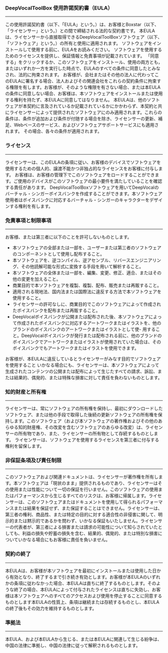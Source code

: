 ### DeepVocalToolBox 使用許諾契約書（EULA）  
________  
この使用許諾契約書（以下、「EULA」という。）は、お客様とBoxstar（以下、「ライセンサー」という。）との間で締結される法的な契約書です。
本EULAは、ライセンサーから直接取得できるDeepVocalToolBoxソフトウェア（以下、「ソフトウェア」という。）の所有と使用に適用されます。
ソフトウェアをインストールして使用する前に、EULAをお読みください。 ソフトウェアを使用するためのライセンスを提供し、保証情報と免責事項が記載されています。
「同意する」をクリックするか、このソフトウェアをインストール、使用の両方とも，またはいずれか一方を実行した時点で、EULAのすべての条件に同意したとみなされ、法的に拘束されます。
お客様が、会社またはその他の法人に代わってこのEULAに署名する場合、法人およびその関連会社をこれらの契約条件に拘束する権限を有します。お客様が、そのような権限を有さない場合、または本EULAの条件に同意しない場合、お客様は、本ソフトウェアをインストールまたは使用する権利を持たず、本EULAに同意してはなりません。
本EULAは、他のソフトウェアが本契約に言及されているか記載されているかにかかわらず、本契約と共にライセンサーによって提供されたソフトウェアにのみ適用されます。これらの条件は、条件が追加および条件が付随する場合を除き、ライセンサーの更新、補足、Webベースのサービス、およびソフトウェアサポートサービスにも適用されます。 その場合、各々の条件が適用されます。

### ライセンス  
----  

ライセンサーは、このEULAの条項に従い、お客様のデバイスでソフトウェアを使用するための個人的、譲渡不能かつ非独占的なライセンスをお客様に付与します。
お客様は、お客様の管理下でこのソフトウェアをロードすることができます。ご使用のデバイスがこのソフトウェアの最小要件を満たしていることを確認する責任があります。
DeepVocalToolBoxソフトウェアを用いてDeepVocalのバーチャル・シンガーボイスバンクを作成することができます。本ソフトウェア使用者はボイスバンクに対応するバーチャル・シンガーのキャラクターをデザインする権利を有します。

### 免責事項と制限事項  
----  

お客様、または第三者に以下のことを許可しないものとします。

- 本ソフトウェアの全部または一部を、ユーザーまたは第三者のソフトウェアのコンポーネントとして使用し配布すること。
- 本ソフトウェアを、逆コンパイル、逆アセンブル、リバースエンジニアリング、その他読解可能な形式に変換する手段を用いて解析すること。
- 本ソフトウェアの全体または一部を、編集、変更、修正、適合、またはその他の変更を加えること。
- 商業目的で本ソフトウェアを複製、複製、配布、販売または再販すること。
- 適用される現地法、国内法または国際法に違反する方法で本ソフトウェアを使用すること。
- ライセンサーの許可なしに、商業目的でこのソフトウェアによって作成されたボイスバンクを配布または再販すること。
- DeepVocalボイスバンクが公開または配布された後、本ソフトウェアによって作成されたボイスバンクに対応するアートワークまたはイラストを、他のブランドのボイスバンクのアートワークまたはイラストとして使- 用すること。DeepVocalボイスバンクが発行または配布される前に、他のブランドのボイスバンクでアートワークまたはイラストが使用されていた場合は、そのボイスバンクでもアートワークまたはイラストを使用できます。

お客様が、本EULAに違反しているとライセンサーがみなす目的でソフトウェアを使用すること
いかなる場合にも、ライセンサーは、本ソフトウェアによって生成されたコンテンツの公開または配布によって生じたすべての請求、訴訟、または結果的、偶発的、または特殊な損害に対して責任を負わないものとします。

### 知的財産と所有権 
----  

ライセンサーは、常にソフトウェアの所有権を保持し、最初にダウンロードしたソフトウェア、または他の手段で取得した後続の更新ソフトウェアの所有権を保持します。このソフトウェア（および本ソフトウェアの著作権およびその他のあらゆる知的財産権、その改変を含むソフトウェアのあらゆる改変）は、ライセンサーの所有物であり、また、ライセンサーの所有物として存続するものとします。
ライセンサーは、ソフトウェアを使用するライセンスを第三者に付与する権利を留保します。

### 非保証条項及び責任制限
----

このソフトウェアおよび関連ドキュメントは、ライセンサーが著作権を所有します。本ソフトウェアは「現状のまま」提供されるものであり、ライセンサーはその使用または性能について一切の保証を行いません。このソフトウェアの使用またはパフォーマンスから生じるすべてのリスクは、お客様に帰属します。ライセンサーは、このソフトウェアまたはドキュメントを使用して得られるパフォーマンスまたは結果を保証せず、また保証することはできません。ライセンサーは、第三者の権利、商品性、または特定の目的に対する適合性の非侵害に関して、明示的または黙示的であるかを問わず、いかなる保証もいたしません。ライセンサーの代表者が、第三者による損害または請求の可能性について知らされていたとしても、利益の損失や貯蓄の損失を含む、結果的、偶発的、または特別な損害についていかなる場合にもお客様に責任を負いません。

### 契約の終了
----

本EULAは、お客様が本ソフトウェアを最初にインストールまたは使用した日から有効となり、終了するまで引き続き有効とします。お客様が本EULAのいずれかの条項に従わなかった場合、本EULAは直ちに終了するものとします。そのような終了の場合、本EULAによって付与されたライセンスは直ちに失効し、お客様は本ソフトウェアへのすべてのアクセスおよび使用を停止することに同意するものとします本EULAの性質上、条項は継続または存続するものとし、本EULAの終了後もその効力を維持するものとします。

### 準拠法
----

本EULA、および本EULAから生じる、または本EULAに関連して生じる紛争は、中国の法律に準拠し、中国の法律に従って解釈されるものとします。
